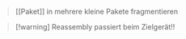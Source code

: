 > [[Paket]] in mehrere kleine Pakete fragmentieren


> [!warning] Reassembly passiert beim Zielgerät!!

